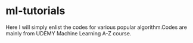 # ml-tutorials
Here I will simply enlist the codes for various popular algorithm.Codes are mainly from UDEMY Machine Learning A-Z course.
